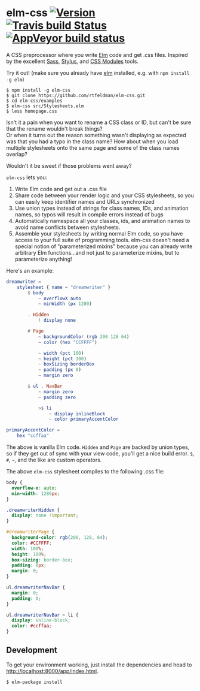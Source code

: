 # elm-css [![Version](https://img.shields.io/npm/v/elm-css.svg)](https://www.npmjs.com/package/elm-css) [![Travis build Status](https://travis-ci.org/rtfeldman/elm-css.svg?branch=master)](http://travis-ci.org/rtfeldman/elm-css) [![AppVeyor build status](https://ci.appveyor.com/api/projects/status/0j7x0mpggmtu6mms/branch/master?svg=true)](https://ci.appveyor.com/project/rtfeldman/elm-css/branch/master)

A CSS preprocessor where you write [Elm](http://elm-lang.org) code and get .css files. Inspired by the excellent [Sass](http://sass-lang.com/), [Stylus](http://stylus-lang.com/), and [CSS Modules](http://glenmaddern.com/articles/css-modules) tools.

Try it out! (make sure you already have [elm](http://elm-lang.org) installed, e.g. with `npm install -g elm`)

```
$ npm install -g elm-css
$ git clone https://github.com/rtfeldman/elm-css.git
$ cd elm-css/examples
$ elm-css src/Stylesheets.elm
$ less homepage.css
```

Isn't it a pain when you want to rename a CSS class or ID, but can't be sure that the rename wouldn't break things?  
Or when it turns out the reason something wasn't displaying as expected was that you had a typo in the class name?
How about when you load multiple stylesheets onto the same page and some of the
class names overlap?

Wouldn't it be sweet if those problems went away?

`elm-css` lets you:

1. Write Elm code and get out a .css file
2. Share code between your render logic and your CSS stylesheets, so you can easily keep identifier names and URLs synchronized
3. Use union types instead of strings for class names, IDs, and animation names, so typos will result in compile errors instead of bugs
4. Automatically namespace all your classes, ids, and animation names to avoid name conflicts between stylesheets.
5. Assemble your stylesheets by writing normal Elm code, so you have access to your full suite of programming tools. elm-css doesn't need a special notion of "parameterized mixins" because you can already write arbitrary Elm functions...and not just to parameterize mixins, but to parameterize anything!

Here's an example:

```elm
dreamwriter =
    stylesheet { name = "dreamwriter" }
        $ body
            ~ overflowX auto
            ~ minWidth (px 1280)

        . Hidden
            ! display none

        # Page
            ~ backgroundColor (rgb 200 128 64)
            ~ color (hex "CCFFFF")

            ~ width (pct 100)
            ~ height (pct 100)
            ~ boxSizing borderBox
            ~ padding (px 8)
            ~ margin zero

        $ ul . NavBar
            ~ margin zero
            ~ padding zero

            >$ li
                ~ display inlineBlock
                ~ color primaryAccentColor

primaryAccentColor =
    hex "ccffaa"
```

The above is vanilla Elm code. `Hidden` and `Page` are backed by union types, so
if they get out of sync with your view code, you'll get a nice build error.
`$`, `#`, `~`, and the like are custom operators.

The above `elm-css` stylesheet compiles to the following .css file:

```css
body {
  overflow-x: auto;
  min-width: 1280px;
}

.dreamwriterHidden {
  display: none !important;
}

#dreamwriterPage {
  background-color: rgb(200, 128, 64);
  color: #CCFFFF;
  width: 100%;
  height: 100%;
  box-sizing: border-box;
  padding: 8px;
  margin: 0;
}

ul.dreamwriterNavBar {
  margin: 0;
  padding: 0;
}

ul.dreamwriterNavBar > li {
  display: inline-block;
  color: #ccffaa;
}
```

## Development

To get your environment working, just install the dependencies and head to [http://localhost:8000/app/index.html](http://localhost:8000/app/index.html).

```console
$ elm-package install
```
